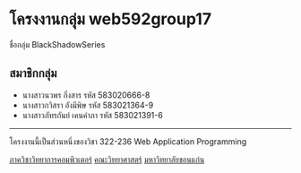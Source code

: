 # โครงงานกลุ่ม web592group17
ชื่อกลุ่ม  BlackShadowSeries
## สมาชิกกลุ่ม
- นางสาวนวพร กิ่งสาร รหัส 583020666-8
- นางสาวกวิสรา อังมีพิษ รหัส 583021364-9
- นางสาวภัทรกันย์ เคนคำภา รหัส 583021391-6
<hr>
โครงงานนี้เป็นส่วนหนึ่งของวิชา 322-236 Web Application Programming

[ภาควิชาวิทยาการคอมพิวเตอร์](http://www.cs.kku.ac.th/)
[คณะวิทยาศาสตร์](http://www.sc.kku.ac.th/)
[มหาวิทยาลัยขอนแก่น](http://www.kku.ac.th/)
